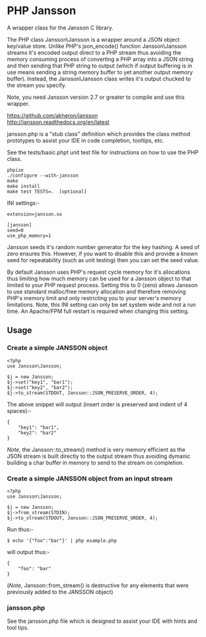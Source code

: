 # PHP Jansson
A wrapper class for the Jansson C library.

The PHP class Jansson\Jansson is a wrapper around a JSON object key/value
store. Unlike PHP's json_encode() function Jansson\Jansson streams it's
encoded output direct to a PHP stream thus avoiding the memory consuming
process of converting a PHP array into a JSON string and then sending that
PHP string to output (which if output buffering is in use means sending a 
string memory buffer to yet another output memory buffer). Instead, the 
Jansson\Jansson class writes it's output chucked to the stream you specify.

Note, you need Jansson version 2.7 or greater to compile and use this wrapper.

https://github.com/akheron/jansson
http://jansson.readthedocs.org/en/latest

jansson.php is a "stub class" definition which provides the class method 
prototypes to assist your IDE in code completion, tooltips, etc.

See the tests/basic.phpt unit test file for instructions on how to use the PHP class.

    phpize
    ./configure --with-jansson
    make
    make install
    make test TESTS=.  [optional]

INI settings:-

    extension=jansson.so
    
    [jansson]
    seed=0
    use_php_memory=1

Jansson seeds it's random number generator for the key hashing. A seed of zero
ensures this. However, if you want to disable this and provide a known seed
for repeatability (such as unit testing) then you can set the seed value.

By default Jansson uses PHP's request cycle memory for it's allocations thus
limiting how much memory can be used for a Jansson object to that limited to 
your PHP request process. Setting this to 0 (zero) allows Jansson to use
standard malloc/free memory allocation and therefore removing PHP's memory 
limit and only restricting you to your server's memory limitations. Note,
this INI setting can only be set system wide and not a run time. An Apache/FPM
full restart is required when changing this setting.


## Usage

### Create a simple JANSSON object

```
<?php
use Jansson\Jansson;

$j = new Jansson;
$j->set("key1", "bar1");
$j->set("key2", "bar2");
$j->to_stream(STDOUT, Jansson::JSON_PRESERVE_ORDER, 4);
```
The above snippet will output (insert order is preserved and indent of 4 spaces):-
```
{
    "key1": "bar1",
    "key2": "bar2"
}
```
_Note_, the Jansson::to_stream() method is very memory efficient as the JSON stream is built directly to the output stream thus avoiding dymanic building a char buffer in memory to send to the stream on completion.

### Create a simple JANSSON object from an input stream

```
<?php
use Jansson\Jansson;

$j = new Jansson;
$j->from_stream(STDIN);
$j->to_stream(STDOUT, Jansson::JSON_PRESERVE_ORDER, 4);
```
Run thus:-
```
$ echo '{"foo":"bar"}' | php example.php
```
will output thus:-
```
{
    "foo": "bar"
}
```
(_Note_, Jansson::from_stream() is destructive for any elements that were previously added to the JANSSON object)

### jansson.php

See the jansson.php file which is designed to assist your IDE with hints and tool tips.





